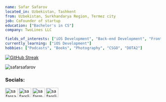 ```yaml
name: Safar Safarov
located_in: Uzbekistan, Tashkent
from: Uzbekistan, Surkhandarya Region, Termez city
job: CoFounder of startup
education: ["Bachelor's in CS"]
company: TwoLines LLC

fields_of_interests: ["iOS Development", "Back-end Development", "Front-End Development"]
currently_learning: ["iOS Development"]
hobbies: ["Podcasts", "Books", "Photography", "CSGO", "DOTA2"]
```
[![GitHub Streak](https://streak-stats.demolab.com?user=safarsafarov&theme=highcontrast&hide_border=true&border_radius=20.3)](https://git.io/streak-stats)

<p align="left">
    <img src="https://komarev.com/ghpvc/?username=safarsafarov&label=Profile%20views&color=0e75b6&style=flat"
        alt="safarsafarov" />
        

</p>
<h3 align="left">Socials:</h3>
<a href="https://dev.to/safarsafarov" target="blank"><img align="center"
        src="https://raw.githubusercontent.com/rahuldkjain/github-profile-readme-generator/master/src/images/icons/Social/devto.svg"
        alt="safarsafarov" height="30" width="40" /></a>
<a href="https://twitter.com/safarslife" target="blank"><img align="center"
        src="https://raw.githubusercontent.com/rahuldkjain/github-profile-readme-generator/master/src/images/icons/Social/twitter.svg"
        alt="safarslife" height="30" width="40" /></a>
<a href="https://linkedin.com/in/safarmurod-safarov-085496160" target="blank"><img align="center"
        src="https://raw.githubusercontent.com/rahuldkjain/github-profile-readme-generator/master/src/images/icons/Social/linked-in-alt.svg"
        alt="safarmurod-safarov-085496160" height="30" width="40" /></a>
<a href="https://instagram.com/safarslife" target="blank"><img align="center"
        src="https://raw.githubusercontent.com/rahuldkjain/github-profile-readme-generator/master/src/images/icons/Social/instagram.svg"
        alt="safarslife" height="30" width="40" /></a>

<p align="left">

</p>

